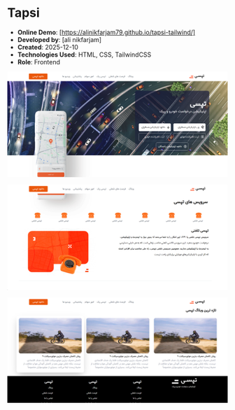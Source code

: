 # Tapsi

- **Online Demo**: [https://alinikfarjam79.github.io/tapsi-tailwind/]  
- **Developed by**: [ali nikfarjam]  
- **Created**: 2025-12-10  
- **Technologies Used**: HTML, CSS, TailwindCSS
- **Role**: Frontend

![screen shot](image1.png)

![screen shot](image2.png)

![screen shot](image3.png)

